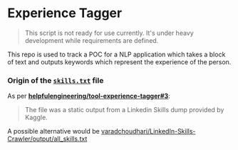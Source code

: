 # Experience Tagger

> This script is not ready for use currently. It's under heavy development while requirements are defined.

This repo is used to track a POC for a NLP application which takes a block of text and outputs keywords which represent 
the experience of the person.

### Origin of the [`skills.txt`](/sample-data/skills.txt) file
As per [**helpfulengineering/tool-experience-tagger#3**](https://github.com/helpfulengineering/tool-experience-tagger/issues/3):
> The file was a static output from a Linkedin Skills dump provided by Kaggle.

A possible alternative would be [varadchoudhari/LinkedIn-Skills-Crawler/output/all_skills.txt](https://github.com/varadchoudhari/LinkedIn-Skills-Crawler/blob/master/output/all_skills.txt)
